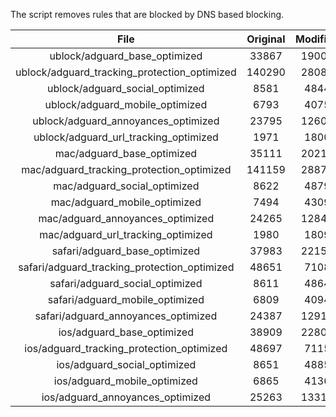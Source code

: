 The script removes rules that are blocked by DNS based blocking.


| File | Original | Modified |
|:----:|:-----:|:-----:|
| ublock/adguard_base_optimized | 33867 | 19006 |
| ublock/adguard_tracking_protection_optimized | 140290 | 28082 |
| ublock/adguard_social_optimized | 8581 | 4844 |
| ublock/adguard_mobile_optimized | 6793 | 4075 |
| ublock/adguard_annoyances_optimized | 23795 | 12605 |
| ublock/adguard_url_tracking_optimized | 1971 | 1800 |
| mac/adguard_base_optimized | 35111 | 20216 |
| mac/adguard_tracking_protection_optimized | 141159 | 28871 |
| mac/adguard_social_optimized | 8622 | 4879 |
| mac/adguard_mobile_optimized | 7494 | 4309 |
| mac/adguard_annoyances_optimized | 24265 | 12847 |
| mac/adguard_url_tracking_optimized | 1980 | 1809 |
| safari/adguard_base_optimized | 37983 | 22154 |
| safari/adguard_tracking_protection_optimized | 48651 | 7108 |
| safari/adguard_social_optimized | 8611 | 4864 |
| safari/adguard_mobile_optimized | 6809 | 4094 |
| safari/adguard_annoyances_optimized | 24387 | 12917 |
| ios/adguard_base_optimized | 38909 | 22805 |
| ios/adguard_tracking_protection_optimized | 48697 | 7115 |
| ios/adguard_social_optimized | 8651 | 4885 |
| ios/adguard_mobile_optimized | 6865 | 4136 |
| ios/adguard_annoyances_optimized | 25263 | 13319 |